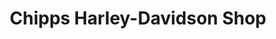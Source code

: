 ---
title: "Chipps Harley-Davidson Shop"
url: /osceola/chipps-harley-davidson-shop/
shop: motorcycle
---